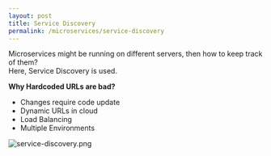 ```yaml
---
layout: post
title: Service Discovery
permalink: /microservices/service-discovery
---
```


Microservices might be running on different servers, then how to keep track of them?   
Here, Service Discovery is used.

**Why Hardcoded URLs are bad?**
- Changes require code update
- Dynamic URLs in cloud
- Load Balancing
- Multiple Environments

![service-discovery.png]({{site.cdn}}/webservices/microservices/service-discovery.png)